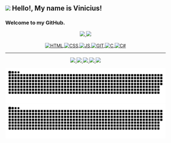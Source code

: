 ## <img src="https://c.tenor.com/mAlJkmN3TEcAAAAi/hackerman-emote.gif" width="35px">  Hello!, My name is Vinicius!

### Welcome to my GitHub.
<div align="center">
  <a href="https://github.com/ViniciusAparecido">
    <img height="180px" src="https://github-readme-stats.vercel.app/api?username=ViniciusAparecido&show_icons=true&theme=tokyonight&include_all_commits=true&count_private=true"/>
    <img height="180px" src="https://github-readme-stats.vercel.app/api/top-langs/?username=ViniciusAparecido&theme=tokyonight"/>
  </a>
</div>

<!-- TEC ICONS -->
<div style="display: inline_block" align="center"><br>
<!--   https://devicon.dev  best icons   -->

 <!-- <a href="https://www.python.org" target="_blank">
    <img align="center" alt="Python" height="35" width="40" src="https://cdn.jsdelivr.net/gh/devicons/devicon/icons/python/python-original.svg">
  </a> -->

  <a href="https://developer.mozilla.org/en-US/docs/Learn/HTML" target="_blank">
    <img align="center" alt="HTML" height="30" width="40" src="https://cdn.jsdelivr.net/gh/devicons/devicon/icons/html5/html5-original.svg">
  </a>

  <a href="https://developer.mozilla.org/en-US/docs/Learn/CSS" target="_blank">
    <img align="center" alt="CSS" height="30" width="40" src="https://cdn.jsdelivr.net/gh/devicons/devicon/icons/css3/css3-original.svg">
  </a> 

   <a href="https://javascript.info" target="_blank">
    <img align="center" alt="JS" height="30" width="40" src="https://cdn.jsdelivr.net/gh/devicons/devicon/icons/javascript/javascript-original.svg">
  </a> 

  <a href="https://git-scm.com" target="_blank">
    <img align="center" alt="GIT" height="32" width="40" src="https://cdn.jsdelivr.net/gh/devicons/devicon/icons/git/git-original.svg">
  </a>
 
<!--   <a href="https://tailwindcss.com" target="_blank">
    <img align="center" alt="Tailwind" height="35" width="40" src="https://cdn.jsdelivr.net/gh/devicons/devicon/icons/tailwindcss/tailwindcss-plain.svg">
  </a> -->

<!--   <a href="https://www.npmjs.com" target="_blank">
    <img align="center" alt="NPM" height="35" width="40" src="https://cdn.jsdelivr.net/gh/devicons/devicon/icons/npm/npm-original-wordmark.svg">
  </a> -->

<!--   <a href="https://yarnpkg.com" target="_blank">
    <img align="center" alt="Yarn" height="30" width="40" src="https://cdn.jsdelivr.net/gh/devicons/devicon/icons/yarn/yarn-original.svg">
  </a> -->

<!--   <a href="https://nodejs.org/en/" target="_blank">
    <img align="center" alt="NodeJs" height="35" width="40" src="https://cdn.jsdelivr.net/gh/devicons/devicon/icons/nodejs/nodejs-original.svg">
  </a> -->

<!--   <a href="https://www.php.net" target="_blank">
    <img align="center" alt="PHP" height="40" width="40" src="https://cdn.jsdelivr.net/gh/devicons/devicon/icons/php/php-plain.svg">
  </a> -->

   <a href="https://docs.microsoft.com/en-us/cpp/c-language/?view=msvc-170" target="_blank">
    <img align="center" alt="C" height="35" width="40" src="https://cdn.jsdelivr.net/gh/devicons/devicon/icons/c/c-original.svg">
  </a>
  
  <a href="https://docs.microsoft.com/en-us/dotnet/csharp/" target="_blank">
    <img align="center" alt="C#" height="35" width="40" src="https://cdn.jsdelivr.net/gh/devicons/devicon/icons/csharp/csharp-original.svg">
  </a> 

<!--   <a href="https://docs.microsoft.com/en-us/cpp/windows/latest-supported-vc-redist?view=msvc-170" target="_blank">
    <img align="center" alt="C++" height="35" width="40" src="https://cdn.jsdelivr.net/gh/devicons/devicon/icons/cplusplus/cplusplus-original.svg">
  </a> -->

</div>

---

<!-- SOCIAL MEDIA ICONS -->
<div align="center">
<!--   https://shields.io  | box -->
<!--   https://simpleicons.org  | colors -->

  <a href="https://www.linkedin.com/in/vinicius-soares-dos-santos-831482234"  target="_blank">
    <img src="https://img.shields.io/badge/-LinkedIn-0A66C2?style=for-the-badge&logo=linkedin&logoColor=white">
  </a>

  <a href="mailto:viniciussoaresdossantos22@gmail.com" target="_blank">
    <img src="https://img.shields.io/badge/-Gmail-EA4335?style=for-the-badge&logo=gmail&logoColor=white">
  </a>

<!--   <a href="" target="_blank">
    <img src="https://img.shields.io/badge/-Stack--Overflow-F58025?style=for-the-badge&logo=stackoverflow&logoColor=black">
  </a> -->
<!-- 
  <a href="" target="_blank">
    <img src="https://img.shields.io/badge/-Fiverr-1DBF73?style=for-the-badge&logo=fiverr&logoColor=white">
  </a> -->

  <a href="https://discord.gg/aM68vQQmYq" target="_blank">
    <img src="https://img.shields.io/badge/-Discord-5865F2?style=for-the-badge&logo=discord&logoColor=white">
  </a>

<!--   <a href="" target="_blank">
    <img src="https://img.shields.io/badge/-Twitch-9146FF?style=for-the-badge&logo=twitch&logoColor=white">
  </a> -->

<!--   <a href="" target="_blank">
    <img src="https://img.shields.io/badge/-Youtube-FF0000?style=for-the-badge&logo=youtube&logoColor=white">
  </a> -->

  <a href="https://www.instagram.com/vinicius_soares1415/" target="_blank">
    <img src="https://img.shields.io/badge/-Instagram-E4405F?style=for-the-badge&logo=instagram&logoColor=white">
  </a>

  <a href="https://twitter.com/brkkvini" target="_blank">
    <img src="https://img.shields.io/badge/-Twitter-1DA1F2?style=for-the-badge&logo=twitter&logoColor=white">
  </a>

<!--   <a href="" target="_blank">
    <img src="https://img.shields.io/badge/-Spotify-1DB954?style=for-the-badge&logo=spotify&logoColor=black">
  </a> -->

<!--   <a href="" target="_blank">
    <img src="https://img.shields.io/badge/-Telegram-26A5E4?style=for-the-badge&logo=telegram&logoColor=white">
  </a> -->

<!--   <a href="" target="_blank">
    <img src="https://img.shields.io/badge/-Facebook-1877F2?style=for-the-badge&logo=facebook&logoColor=white">
  </a> -->

</div>

<!--END_SECTION:data-section-->
![github contribution grid snake animation](https://raw.githubusercontent.com/ViniciusAparecido/ViniciusAparecido/output/github-contribution-grid-snake-dark.svg#gh-dark-mode-only)![github contribution grid snake animation](https://raw.githubusercontent.com/ViniciusAparecido/ViniciusAparecido/output/github-contribution-grid-snake.svg#gh-light-mode-only)
